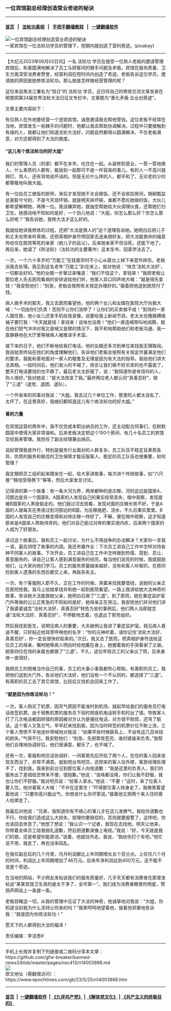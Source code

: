 ### 一位宾馆副总经理创造营业奇迹的秘诀
------------------------

#### [首页](https://github.com/gfw-breaker/banned-news3/blob/master/README.md) &nbsp;&nbsp;|&nbsp;&nbsp; [法轮功真相](https://github.com/begood0513/basic/blob/master/README.md)  &nbsp;&nbsp;|&nbsp;&nbsp; [手把手翻墙教程](https://github.com/gfw-breaker/guides/wiki)  &nbsp;&nbsp;|&nbsp;&nbsp; [一键翻墙软件](https://github.com/gfw-breaker/nogfw/blob/master/README.md)  



<div><img alt="一位宾馆副总经理创造营业奇迹的秘诀" class="attachment-djy_600_400 size-djy_600_400 wp-post-image" src="https://i.epochtimes.com/assets/uploads/2023/05/id14004035-pixabay-1-600x400.jpg"/>
<div class="caption">
 一家宾馆在一位法轮功学员的管理下，短期内就创造了营利奇迹。(pixabay)
</div></div><hr/>


<div><p>
 【大纪元2023年06月02日讯】一名
 <ok href="https://www.epochtimes.com/gb/tag/%E6%B3%95%E8%BD%AE%E5%8A%9F.html">
  法轮功
 </ok>
 学员在接受一位熟人老板的邀请管理宾馆后，和善圆满地解决了员工与顾客间的棘手问题及矛盾，宾馆在服务质量、卫生方面深受消费者赞誉，经营利润在短时间内创造了奇迹。老板告诉这位学员，邀请她的原因是她修炼法轮功。那么她是怎样做经营管理的呢？
</p>
<p>
 这位来自黑龙江署名为“旭日”的
 <ok href="https://www.epochtimes.com/gb/tag/%E6%B3%95%E8%BD%AE%E5%8A%9F.html">
  法轮功
 </ok>
 学员，近日将自己的修炼交流文章发表在明慧网第24届世界法轮大法日征文专栏中，文章题为“善化矛盾 企业创奇迹”。
</p>
<p>
 文章主要内容如下：
</p>
<p>
 有位熟人在外地要经营一个连锁宾馆，诚恳邀请我去帮他管钱。这位老板不经常在当地，宾馆发生一些棘手的问题时，他都让我去帮助协调解决。过程中只要接触到有缘的人，我都让他们知道法轮大法好，问题自然都得以圆满解决，不仅老板满意，对方还都得到了大法的救度。
</p>
<h4>
 “这儿有个炼法轮功的好大姐”
</h4>
<p>
 我们的管理人员（的家）都不在本市，吃住在一起。从装修到营业，一茬一茬地换人，什么素质的人都有，能拢到一起那可不是一件容易的事儿。有的人一不高兴就摔打、骂人，还有背地说坏话的。但是无论什么样的人，都平和了，无论老的少的都尊敬地叫我大姐。
</p>
<p>
 有一位给员工做饭的厨师，来后才发现她不太会做饭，还不会收拾房间，锅碗瓢盆总是脏兮兮的，不是今天烧坏锅，就是明天摔坏碗，谁都不愿吃她做的饭，大伙儿都希望解聘她，再换一位。我没嫌弃她，就抽空帮她给大伙调理伙食，还帮她打扫卫生。她感动地不知如何是好，一个劲儿地说：“大姐，你怎么那么好？你怎么那么好呢？”我告诉她，我修大法才这么好的。
</p>
<p>
 我就给她讲我修炼的过程，还把“大法是救人的”这个道理告诉她。她明白后把儿子和丈夫也带来听真相，还把真相护身符带回家去送亲朋好友，把大法能救命的福音传给住在医院等死的亲家（她儿子的岳父）。后来她亲家不但没死，还能下地了。再后来，她请了《转法轮》（法轮功的主要著作）这本宝书，回家学法去了。
</p>
<p>
 一次，一个六十多岁的“万能工”在挂窗帘时不小心从窗台上掉下来意外摔伤，老板派我去处理。我见到这名老年“万能工”趴在床上，就对他说：“快念‘法轮大法好’，一切都会好的。”他的女婿一步窜过来嚷道：“我们不信这个，拿钱来！”我把老板让那位老人先去医院看病的安排说给他们听，他家人异口同声地大喊：“就是得先拿钱！”我安慰他们：“别急，老板会按照有关规定办理好的。”接着把他送到医院付了钱。
</p>
<p>
 病人做手术的那天，我又去医院看望他，他的两个女儿和女婿在医院大厅向我大喊：“一切由你们负责！否则不让你们消停了！让你们的买卖做不成！”到场的一家人围住我，他小女儿还拿手机给我录像，说要给我上新闻节目。老太太也撸胳膊挽袖子要打我：“今天就是钱！拿钱来！说啥也没用！”他们一直连喊带叫地闹腾，就在他们怒气冲冲对我又是喊又是撵的情况下，我平和地帮助他们和老板沟通，我一直静静地在大厅里等候病人被推进手术室。
</p>
<p>
 接下来的日子，他们不断地给我打电话，他的女婿还多次到单位来找我无理取闹。我自始至终站在他们的角度理解他们，告诉他们老板会按照有关规定尽量满足他们的要求。我能和善地面对一家人的粗鲁及无理是因为有大法的指导。我给他们讲大法真相。一段时间后，他们发火的不喊了，扬言让我们做不好买卖的也不露面了，整天打电话要钱的也平静了。最后老太太折服了，说：“我知道你是有信仰的人，你人很好。”我对她说：“是大法改变了我。”最终两位老人都认同“真善忍好”，做了“三退”（退党、退团、退队）。
</p>
<p>
 一个外省来的同事对我说：“大姐，我去过几个单位工作，那里的人都太自私了、太坏了。在这里真好，我媳妇都知道这儿有个炼法轮功的好大姐。”
</p>
<h4>
 <b>
  善的力量
 </b>
</h4>
<p>
 在宾馆运营的两年中，我不仅完成本职出纳员的工作，还主动配合同事们，在默默圆容中使得大家非常谐和。后来老板决定把这个150个房间、有几十名员工的宾馆交给我来管理。我担任了副总经理兼出纳员。
</p>
<p>
 说起管理我是外行，特别是服务行业面对的人群复杂，员工队伍不稳定且素质各异，优质的服务和极佳的卫生保障才能征服客人，稳定的员工队伍也很重要，如何管理？
</p>
<p>
 我定期把员工组织起来围坐在一起，给大家讲故事，每次讲个传统故事，如“六尺巷”“韩信受辱胯下”等等，然后大家发言讨论。
</p>
<p>
 记得讲的第一个故事：有一条大河为界，两岸都种的是庄稼，河的这边是国家A，河那边是另一个国家B。A国家的人发现自己的果实经常丢失，暗中观察，发现是被B国家的人黑夜偷走的。他们就过河去观看，发现对面的庄稼长势不好，于是A国的人就每天在黑夜过到河那边的B国，为庄稼施肥、浇水，不久后果实累累。B国的人发现自己的庄稼变得和对岸庄稼一样好了，不解，便在暗中观察，这才知道原来是A国来人帮助侍弄的。他们对自己偷过对岸的果实很内疚，后来两个国家的人成为了好朋友。
</p>
<p>
 讲过这个故事后，我和员工一起讨论，为什么不用战争的办法解决？大家你一言我一语，最后领悟了故事的内涵。我还布置作业：下次员工讲自己工作中怎样对待各种不同客人的故事。下次开会，员工讲自己在工作中怎样做到热情、周到、忍让、善意服务的，讲自己让客人感到满意服务的经历。每当他们说完的时候，我就鼓励他们，让大家向他们学习。员工的服务质量越来越好，没有和客人吵架的，在房间捡到客人遗落的东西后都交上来，再联系失主。
</p>
<p>
 一次，有个客服刚入职不久，正在工作的时候，哭着来找我要借钱，说她的父亲正在医院抢救。我马上给她拿钱并和她一起到医院看望。一路上我讲给她大法神奇的故事，告诉她大法能救她父亲，她明白后做了“三退”。到了医院，她在重症监护室门外等候的公公正焦急的不知如何是好，她母亲正在哭泣。我安抚他们并对他们讲了我婆婆诚念“法轮大法好、真善忍好”转危为安的事例后，他们两人当即就念诵“法轮大法好、真善忍好”，不停歇地念着，也退出了邪党组织。
</p>
<p>
 然后我找到医生，说明见病人的重要，大夫破例让我进了重症监护室。我见病人昏迷不醒，只好贴近他耳旁呼唤他的名字：“你的元神听着，请你记住‘法轮大法好、真善忍好’，你一定会很快好起来的。”次日，我又去了医院，把真相护身符送给这位员工的母亲，嘱咐她等病人明白时给他戴在身上，她握着我的手哭着谢了又谢。她家四位在场的亲属也都做了“三退”。不久，这位年轻员工的父亲出了院，后来身体一直很好。
</p>
<p>
 我把员工的困难当作自己的事，员工的大事小事我都热心帮助。有离职的员工，我把他们送到大门外，告诉他们大法好，他们没有一个不认同的，都选择了“三退”。有离职的员工去了其它宾馆，比较后又找机会回来工作了。
</p>
<h4>
 <b>
  “就是因为你炼法轮功！”
 </b>
</h4>
<p>
 一次，客人购买了机票，因天气原因不能准时到机场，就起早给我们的服务员打电话改签机票。由于销售机票的服务员下班时把座机电话转手机时出了错。导致客人打了几次电话都因转错的原因被对方认为是骚扰电话，对方很不耐烦，还骂了脏话。这个客人又急又气，早早赶来找到我，因为当时转签的机票价位不断上涨，三个客人愤愤不平地连吵带喊地对我说：“如果早些时候联系上，不会有这几百块钱的损失。”气得不行。我安慰他们：“别急，先把票改签完，谁的错谁来负责。”我帮他们合理地协调好后，他们很满意，都乐了，也不喊了。
</p>
<p>
 还有一次，客服和吧员没协调好，一间客房先后开给了两个人，在住的客人回来发现东西没了，非常不满意。就到吧台骂吧员，还把来的客人往外撵，客房经理处理不了，找到我。我来到前台见到那位客人向他道歉：“我是这里的负责人，我们的服务出了差错给您带来不便，很抱歉。”他说：“说啥都没用，你们让我不舒服，我也让你们不舒服。”我对吧员说：“给客人拿水。”他说：“不要！”这时，来了位客人要入住。他对着客人大喊：“不许在这里住！”吓得那位客人转身走了。我微笑着望着他说：“只要你高兴能出气，你想说什么你尽管说。”接着他又把两个来入住的客人给撵走了。
</p>
<p>
 我最后对他说：“兄弟，我知道你有不顺心的事儿才在这儿发脾气，我给你道歉也不行，你给我们造成这么大损失，按理你要赔偿的，否则就要报警了。这样吧，你也该回去休息了。”他想了想说：“我认识一个记者，我现在去找他，明天让他来，你带着全体员工给我赔礼道歉，然后把道歉录像上电视。”我说：“好，今天就是我们的错，还是希望你能原谅。”说着，他就往外走。我说，“我给你打个车吧。”他忙说不用，就走了，再也没来捣乱。
</p>
<p>
 在我任副总后的几个月里，月月利润都比上年同期增长五个百分点。上任仅八个月的时间，利润比上年同期增加了46万元。后来年净利润达到400万元，这不能不说是个奇迹。
</p>
<p>
 在当地的网站，不少网友发帖说我们的服务质量好，几乎天天都有消费者在那里发帖说“某某宾馆卫生真的是太干净了，全市第一”。我们成为消费者眼里的明星，赞扬声网站上一条接一条。
</p>
<p>
 老板目睹这一切，从我的管理中见证了大法的神奇，他诚挚地对我说：“大姐，你知道当初我为什么坚持让你来的吗？”我笑呵呵地望着他，接着他郑重地告诉我：“就是因为你炼法轮功！”
</p>
<p>
 愿天下的人都得到大法的福泽！
</p>
<p>
 责任编辑：李洁思#
</p>
</div>
<hr/>
手机上长按并复制下列链接或二维码分享本文章：<br/>
https://github.com/gfw-breaker/banned-news3/blob/master/pages/nsc413/n14003866.md <br/>
<a href='https://github.com/gfw-breaker/banned-news3/blob/master/pages/nsc413/n14003866.md'><img src='https://github.com/gfw-breaker/banned-news3/blob/master/pages/nsc413/n14003866.md.png'/></a> <br/>
原文地址（需翻墙访问）：https://www.epochtimes.com/gb/23/5/25/n14003866.htm


------------------------
#### [首页](https://github.com/gfw-breaker/banned-news3/blob/master/README.md) &nbsp;|&nbsp; [一键翻墙软件](https://github.com/gfw-breaker/nogfw/blob/master/README.md) &nbsp;| [《九评共产党》](https://github.com/gfw-breaker/9ping.md/blob/master/README.md#九评之一评共产党是什么) | [《解体党文化》](https://github.com/gfw-breaker/jtdwh.md/blob/master/README.md) | [《共产主义的终极目的》](https://github.com/gfw-breaker/gczydzjmd.md/blob/master/README.md)


<img src='http://gfw-breaker.win/banned-news3/pages/nsc413/n14003866.md' width='0px' height='0px'/>
